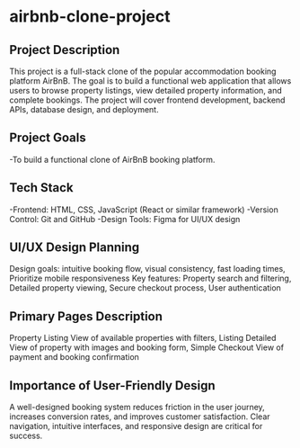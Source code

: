 # airbnb-clone-project
## Project Description
This project is a full-stack clone of the popular accommodation booking platform AirBnB. The goal is to build a functional web application that allows users to browse property listings, view detailed property information, and complete bookings. The project will cover frontend development, backend APIs, database design, and deployment.
## Project Goals
-To build a functional clone of AirBnB booking platform.

## Tech Stack
-Frontend: HTML, CSS, JavaScript (React or similar framework)
-Version Control: Git and GitHub
-Design Tools: Figma for UI/UX design

## UI/UX Design Planning
Design goals: intuitive booking flow, visual consistency, fast loading times, Prioritize mobile responsiveness Key features: Property search and filtering, Detailed property viewing, Secure checkout process, User authentication

## Primary Pages Description
Property Listing View of available properties with filters, Listing Detailed View	of property with images and booking form, Simple Checkout View of payment and booking confirmation

## Importance of User-Friendly Design
A well-designed booking system reduces friction in the user journey, increases conversion rates, and improves customer satisfaction. Clear navigation, intuitive interfaces, and responsive design are critical for success.
